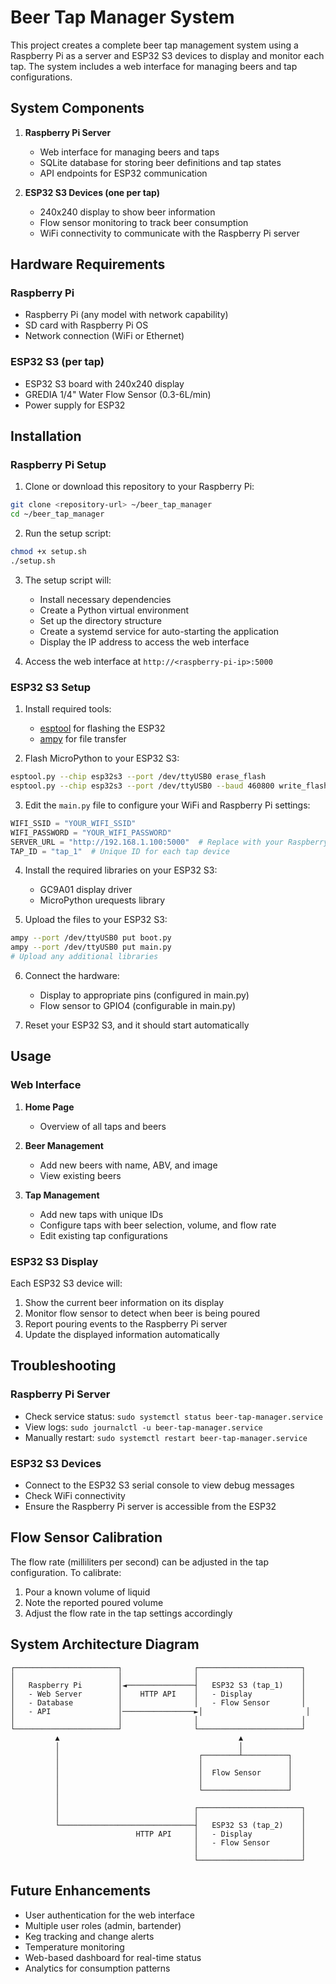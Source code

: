 # Beer Tap Manager System

This project creates a complete beer tap management system using a Raspberry Pi as a server and ESP32 S3 devices to display and monitor each tap. The system includes a web interface for managing beers and tap configurations.

## System Components

1. **Raspberry Pi Server**
   - Web interface for managing beers and taps
   - SQLite database for storing beer definitions and tap states
   - API endpoints for ESP32 communication

2. **ESP32 S3 Devices (one per tap)**
   - 240x240 display to show beer information
   - Flow sensor monitoring to track beer consumption
   - WiFi connectivity to communicate with the Raspberry Pi server

## Hardware Requirements

### Raspberry Pi
- Raspberry Pi (any model with network capability)
- SD card with Raspberry Pi OS
- Network connection (WiFi or Ethernet)

### ESP32 S3 (per tap)
- ESP32 S3 board with 240x240 display
- GREDIA 1/4" Water Flow Sensor (0.3-6L/min)
- Power supply for ESP32

## Installation

### Raspberry Pi Setup

1. Clone or download this repository to your Raspberry Pi:

```bash
git clone <repository-url> ~/beer_tap_manager
cd ~/beer_tap_manager
```

2. Run the setup script:

```bash
chmod +x setup.sh
./setup.sh
```

3. The setup script will:
   - Install necessary dependencies
   - Create a Python virtual environment
   - Set up the directory structure
   - Create a systemd service for auto-starting the application
   - Display the IP address to access the web interface

4. Access the web interface at `http://<raspberry-pi-ip>:5000`

### ESP32 S3 Setup

1. Install required tools:
   - [esptool](https://github.com/espressif/esptool) for flashing the ESP32
   - [ampy](https://github.com/scientifichackers/ampy) for file transfer

2. Flash MicroPython to your ESP32 S3:

```bash
esptool.py --chip esp32s3 --port /dev/ttyUSB0 erase_flash
esptool.py --chip esp32s3 --port /dev/ttyUSB0 --baud 460800 write_flash -z 0 esp32s3-20230426-v1.20.0.bin
```

3. Edit the `main.py` file to configure your WiFi and Raspberry Pi settings:

```python
WIFI_SSID = "YOUR_WIFI_SSID"
WIFI_PASSWORD = "YOUR_WIFI_PASSWORD"
SERVER_URL = "http://192.168.1.100:5000"  # Replace with your Raspberry Pi IP
TAP_ID = "tap_1"  # Unique ID for each tap device
```

4. Install the required libraries on your ESP32 S3:
   - GC9A01 display driver
   - MicroPython urequests library

5. Upload the files to your ESP32 S3:

```bash
ampy --port /dev/ttyUSB0 put boot.py
ampy --port /dev/ttyUSB0 put main.py
# Upload any additional libraries
```

6. Connect the hardware:
   - Display to appropriate pins (configured in main.py)
   - Flow sensor to GPIO4 (configurable in main.py)

7. Reset your ESP32 S3, and it should start automatically

## Usage

### Web Interface

1. **Home Page**
   - Overview of all taps and beers

2. **Beer Management**
   - Add new beers with name, ABV, and image
   - View existing beers

3. **Tap Management**
   - Add new taps with unique IDs
   - Configure taps with beer selection, volume, and flow rate
   - Edit existing tap configurations

### ESP32 S3 Display

Each ESP32 S3 device will:
1. Show the current beer information on its display
2. Monitor flow sensor to detect when beer is being poured
3. Report pouring events to the Raspberry Pi server
4. Update the displayed information automatically

## Troubleshooting

### Raspberry Pi Server

- Check service status: `sudo systemctl status beer-tap-manager.service`
- View logs: `sudo journalctl -u beer-tap-manager.service`
- Manually restart: `sudo systemctl restart beer-tap-manager.service`

### ESP32 S3 Devices

- Connect to the ESP32 S3 serial console to view debug messages
- Check WiFi connectivity
- Ensure the Raspberry Pi server is accessible from the ESP32

## Flow Sensor Calibration

The flow rate (milliliters per second) can be adjusted in the tap configuration. To calibrate:

1. Pour a known volume of liquid
2. Note the reported poured volume
3. Adjust the flow rate in the tap settings accordingly

## System Architecture Diagram

```
┌───────────────────────┐                ┌───────────────────────┐
│                       │                │                       │
│   Raspberry Pi        │◄───────────────┤   ESP32 S3 (tap_1)    │
│   - Web Server        │    HTTP API    │   - Display           │
│   - Database          │                │   - Flow Sensor       │
│   - API               │────────────────►│                       │
│                       │                │                       │
└───────────────────────┘                └───────────────────────┘
          ▲                                        ▲
          │                                        │
          │                               ┌────────┴──────────┐
          │                               │                   │
          │                               │  Flow Sensor      │
          │                               │                   │
          │                               └───────────────────┘
          │
          │                              ┌───────────────────────┐
          │                              │                       │
          └──────────────────────────────┤   ESP32 S3 (tap_2)    │
                            HTTP API     │   - Display           │
                                         │   - Flow Sensor       │
                                         │                       │
                                         └───────────────────────┘
```

## Future Enhancements

- User authentication for the web interface
- Multiple user roles (admin, bartender)
- Keg tracking and change alerts
- Temperature monitoring
- Web-based dashboard for real-time status
- Analytics for consumption patterns